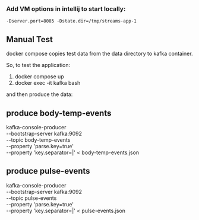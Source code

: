 ### Add VM options in intellij to start locally:
```
-Dserver.port=8085 -Dstate.dir=/tmp/streams-app-1
```

## Manual Test
docker compose copies test data from the data directory to kafka container.

So, to test the application:
1. docker compose up
2. docker exec -it kafka bash

and then produce the data:

## produce body-temp-events
kafka-console-producer \
--bootstrap-server kafka:9092 \
--topic body-temp-events \
--property 'parse.key=true' \
--property 'key.separator=|' < body-temp-events.json

## produce pulse-events
kafka-console-producer \
--bootstrap-server kafka:9092 \
--topic pulse-events \
--property 'parse.key=true' \
--property 'key.separator=|' < pulse-events.json

